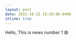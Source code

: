 ```yaml
---
layout: post
date: 2015-10-22 15:59:00-0400
inline: true
---
```


Hello, This is news number 1 :smile:
